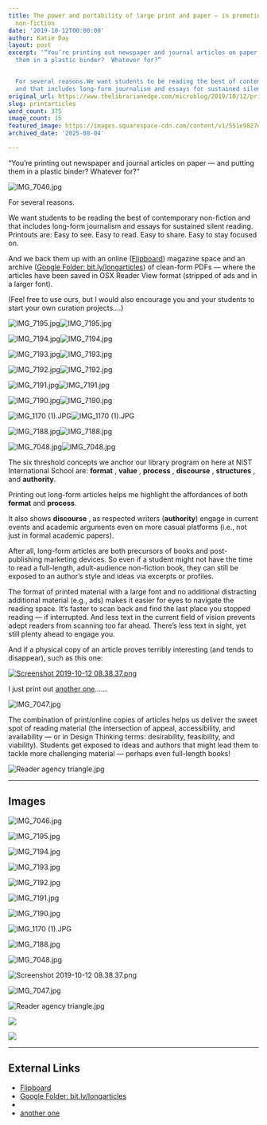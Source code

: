 ```yaml
---
title: The power and portability of large print and paper — in promoting non-academic
  non-fiction
date: '2019-10-12T00:00:00'
author: Katie Day
layout: post
excerpt: '“You’re printing out newspaper and journal articles on paper — and putting
  them in a plastic binder?  Whatever for?”


  For several reasons.We want students to be reading the best of contemporary non-fiction
  and that includes long-form journalism and essays for sustained silent reading.'
original_url: https://www.thelibrarianedge.com/microblog/2019/10/12/printarticles
slug: printarticles
word_count: 375
image_count: 15
featured_image: https://images.squarespace-cdn.com/content/v1/551e9827e4b0a00742213303/1556974860868-8W81XB455LTNRSDB077K/IMG_7046.jpg
archived_date: '2025-08-04'

---
```


“You’re printing out newspaper and journal articles on paper — and putting them in a plastic binder? Whatever for?”

![IMG_7046.jpg](https://images.squarespace-cdn.com/content/v1/551e9827e4b0a00742213303/1556974860868-8W81XB455LTNRSDB077K/IMG_7046.jpg)

For several reasons.

We want students to be reading the best of contemporary non-fiction and that includes long-form journalism and essays for sustained silent reading. Printouts are: Easy to see. Easy to read. Easy to share. Easy to stay focused on.

And we back them up with an online \([Flipboard](http://flip.it/IyT98H )\) magazine space and an archive \([Google Folder: bit.ly/longarticles](https://bit.ly/longarticles)\) of clean-form PDFs — where the articles have been saved in OSX Reader View format \(stripped of ads and in a larger font\).

\(Feel free to use ours, but I would also encourage you and your students to start your own curation projects….\)

![IMG_7195.jpg](https://images.squarespace-cdn.com/content/v1/551e9827e4b0a00742213303/1556974961042-GWNZWR510UBIJGHOVTE6/IMG_7195.jpg)![IMG_7195.jpg](https://images.squarespace-cdn.com/content/v1/551e9827e4b0a00742213303/1556974961042-GWNZWR510UBIJGHOVTE6/IMG_7195.jpg?format=750w)

![IMG_7194.jpg](https://images.squarespace-cdn.com/content/v1/551e9827e4b0a00742213303/1556974966257-YW5Y1OLVF94Y9Q0WOQ23/IMG_7194.jpg)![IMG_7194.jpg](https://images.squarespace-cdn.com/content/v1/551e9827e4b0a00742213303/1556974966257-YW5Y1OLVF94Y9Q0WOQ23/IMG_7194.jpg?format=750w)

![IMG_7193.jpg](https://images.squarespace-cdn.com/content/v1/551e9827e4b0a00742213303/1556974983268-O29V8OQYU5KQKPNFMWNM/IMG_7193.jpg)![IMG_7193.jpg](https://images.squarespace-cdn.com/content/v1/551e9827e4b0a00742213303/1556974983268-O29V8OQYU5KQKPNFMWNM/IMG_7193.jpg?format=750w)

![IMG_7192.jpg](https://images.squarespace-cdn.com/content/v1/551e9827e4b0a00742213303/1556974976982-HK01P9836ZPI59KIESCC/IMG_7192.jpg)![IMG_7192.jpg](https://images.squarespace-cdn.com/content/v1/551e9827e4b0a00742213303/1556974976982-HK01P9836ZPI59KIESCC/IMG_7192.jpg?format=750w)

![IMG_7191.jpg](https://images.squarespace-cdn.com/content/v1/551e9827e4b0a00742213303/1556974993570-KU2VFPTO9XCYH4K9X0FJ/IMG_7191.jpg)![IMG_7191.jpg](https://images.squarespace-cdn.com/content/v1/551e9827e4b0a00742213303/1556974993570-KU2VFPTO9XCYH4K9X0FJ/IMG_7191.jpg?format=750w)

![IMG_7190.jpg](https://images.squarespace-cdn.com/content/v1/551e9827e4b0a00742213303/1556974999926-5EEJCVUC4TT68WTPKY3T/IMG_7190.jpg)![IMG_7190.jpg](https://images.squarespace-cdn.com/content/v1/551e9827e4b0a00742213303/1556974999926-5EEJCVUC4TT68WTPKY3T/IMG_7190.jpg?format=750w)

![IMG_1170 \(1\).JPG](https://images.squarespace-cdn.com/content/v1/551e9827e4b0a00742213303/1570842933779-D8DG368Q64JQHWLBJTS3/IMG_1170+%281%29.JPG)![IMG_1170 \(1\).JPG](https://images.squarespace-cdn.com/content/v1/551e9827e4b0a00742213303/1570842933779-D8DG368Q64JQHWLBJTS3/IMG_1170+%281%29.JPG?format=750w)

![IMG_7188.jpg](https://images.squarespace-cdn.com/content/v1/551e9827e4b0a00742213303/1556975006840-AO50Q4JX3BUIM9K051QI/IMG_7188.jpg)![IMG_7188.jpg](https://images.squarespace-cdn.com/content/v1/551e9827e4b0a00742213303/1556975006840-AO50Q4JX3BUIM9K051QI/IMG_7188.jpg?format=750w)

![IMG_7048.jpg](https://images.squarespace-cdn.com/content/v1/551e9827e4b0a00742213303/1556975005215-X5KI4Y3VX4U73LJAAK3D/IMG_7048.jpg)![IMG_7048.jpg](https://images.squarespace-cdn.com/content/v1/551e9827e4b0a00742213303/1556975005215-X5KI4Y3VX4U73LJAAK3D/IMG_7048.jpg?format=750w)

The six threshold concepts we anchor our library program on here at NIST International School are: **format** , **value** , **process** , **discourse** , **structures** , and **authority**.

Printing out long-form articles helps me highlight the affordances of both **format** and **process**.

It also shows **discourse** , as respected writers \(**authority**\) engage in current events and academic arguments even on more casual platforms \(i.e., not just in formal academic papers\).

After all, long-form articles are both precursors of books and post-publishing marketing devices. So even if a student might not have the time to read a full-length, adult-audience non-fiction book, they can still be exposed to an author’s style and ideas via excerpts or profiles.

The format of printed material with a large font and no additional distracting additional material \(e.g., ads\) makes it easier for eyes to navigate the reading space. It’s faster to scan back and find the last place you stopped reading — if interrupted. And less text in the current field of vision prevents adept readers from scanning too far ahead. There’s less text in sight, yet still plenty ahead to engage you.

And if a physical copy of an article proves terribly interesting \(and tends to disappear\), such as this one:

[ ![Screenshot 2019-10-12 08.38.37.png](https://images.squarespace-cdn.com/content/v1/551e9827e4b0a00742213303/1570844332405-0RQR9O6OC8UVM9VCKAW2/Screenshot+2019-10-12+08.38.37.png) ](https://www.theatlantic.com/magazine/archive/2018/12/the-sex-recession/573949/)

I just print out [another one](https://drive.google.com/open?id=1bs9xNjcXRLDJ4vVF98NYnpmVXCW-gmeg)……

![IMG_7047.jpg](https://images.squarespace-cdn.com/content/v1/551e9827e4b0a00742213303/1557049528771-1W4L4KECQU3GZMT50CR9/IMG_7047.jpg)

The combination of print/online copies of articles helps us deliver the sweet spot of reading material \(the intersection of appeal, accessibility, and availability — or in Design Thinking terms: desirability, feasibility, and viability\). Students get exposed to ideas and authors that might lead them to tackle more challenging material — perhaps even full-length books\!

![Reader agency triangle.jpg](https://images.squarespace-cdn.com/content/v1/551e9827e4b0a00742213303/1570843809482-G80GGBAJO8RC6FRZ9MK1/Reader+agency+triangle.jpg)

---

## Images

![IMG_7046.jpg](https://images.squarespace-cdn.com/content/v1/551e9827e4b0a00742213303/1556974860868-8W81XB455LTNRSDB077K/IMG_7046.jpg)

![IMG_7195.jpg](https://images.squarespace-cdn.com/content/v1/551e9827e4b0a00742213303/1556974961042-GWNZWR510UBIJGHOVTE6/IMG_7195.jpg?format=750w)

![IMG_7194.jpg](https://images.squarespace-cdn.com/content/v1/551e9827e4b0a00742213303/1556974966257-YW5Y1OLVF94Y9Q0WOQ23/IMG_7194.jpg?format=750w)

![IMG_7193.jpg](https://images.squarespace-cdn.com/content/v1/551e9827e4b0a00742213303/1556974983268-O29V8OQYU5KQKPNFMWNM/IMG_7193.jpg?format=750w)

![IMG_7192.jpg](https://images.squarespace-cdn.com/content/v1/551e9827e4b0a00742213303/1556974976982-HK01P9836ZPI59KIESCC/IMG_7192.jpg?format=750w)

![IMG_7191.jpg](https://images.squarespace-cdn.com/content/v1/551e9827e4b0a00742213303/1556974993570-KU2VFPTO9XCYH4K9X0FJ/IMG_7191.jpg?format=750w)

![IMG_7190.jpg](https://images.squarespace-cdn.com/content/v1/551e9827e4b0a00742213303/1556974999926-5EEJCVUC4TT68WTPKY3T/IMG_7190.jpg?format=750w)

![IMG_1170 (1).JPG](https://images.squarespace-cdn.com/content/v1/551e9827e4b0a00742213303/1570842933779-D8DG368Q64JQHWLBJTS3/IMG_1170+%281%29.JPG?format=750w)

![IMG_7188.jpg](https://images.squarespace-cdn.com/content/v1/551e9827e4b0a00742213303/1556975006840-AO50Q4JX3BUIM9K051QI/IMG_7188.jpg?format=750w)

![IMG_7048.jpg](https://images.squarespace-cdn.com/content/v1/551e9827e4b0a00742213303/1556975005215-X5KI4Y3VX4U73LJAAK3D/IMG_7048.jpg?format=750w)

![Screenshot 2019-10-12 08.38.37.png](https://images.squarespace-cdn.com/content/v1/551e9827e4b0a00742213303/1570844332405-0RQR9O6OC8UVM9VCKAW2/Screenshot+2019-10-12+08.38.37.png)

![IMG_7047.jpg](https://images.squarespace-cdn.com/content/v1/551e9827e4b0a00742213303/1557049528771-1W4L4KECQU3GZMT50CR9/IMG_7047.jpg)

![Reader agency triangle.jpg](https://images.squarespace-cdn.com/content/v1/551e9827e4b0a00742213303/1570843809482-G80GGBAJO8RC6FRZ9MK1/Reader+agency+triangle.jpg)

![](https://assets.squarespace.com/universal/images-v6/default-avatar.png)

![](https://assets.squarespace.com/universal/images-v6/default-avatar.png)



---

## External Links

- [Flipboard](http://flip.it/IyT98H)
- [Google Folder: bit.ly/longarticles](https://bit.ly/longarticles)
- [](https://www.theatlantic.com/magazine/archive/2018/12/the-sex-recession/573949/)
- [another one](https://drive.google.com/open?id=1bs9xNjcXRLDJ4vVF98NYnpmVXCW-gmeg)
